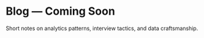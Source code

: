 # Blog — Coming Soon

Short notes on analytics patterns, interview tactics, and data craftsmanship.
